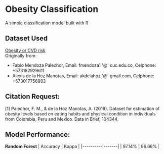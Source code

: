 # Obesity Classification
A simple classification model built with R

## Dataset Used
[Obesity or CVD risk](https://www.kaggle.com/datasets/aravindpcoder/obesity-or-cvd-risk-classifyregressorcluster)  
Originally from:
- Fabio Mendoza Palechor, Email: fmendoza1 '@' cuc.edu.co, Celphone: +573182929611
- Alexis de la Hoz Manotas, Email: akdelahoz '@' gmail.com, Celphone: +573017756983

## Citation Request:
[1] Palechor, F. M., & de la Hoz Manotas, A. (2019). Dataset for estimation of obesity levels based on eating habits and physical condition in individuals from Colombia, Peru and Mexico. Data in Brief, 104344.

## Model Performance:
**Random Forest**
| Accuracy | Kappa |
|----------|-------|
| 97.14% | 96.66% | 